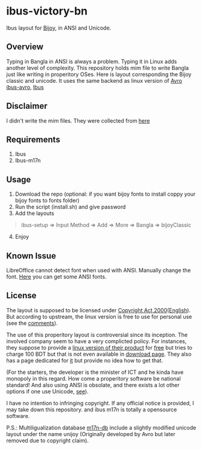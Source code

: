 # ibus-victory-bn
Ibus layout for [Bijoy](https://en.wikipedia.org/wiki/Bengali_input_methods#Bijoy), in ANSI and Unicode.

## Overview
Typing in Bangla in ANSI is always a problem. Typing it in Linux adds another level of complexity. This repository holds mim file to write Bangla just like writing in properitory OSes.
Here is layout corresponding the Bijoy classic and unicode. It uses the same backend as linux version of [Avro](https://en.wikipedia.org.wiki/Avro_Keyboard) [ibus-avro](https://linux.omicronlab.com), [Ibus](https://github.com/ibus/ibus)

## Disclaimer
I didn't write the mim files. They were collected from [here](https://web.archive.org/web/20201229055025/https://www.facebook.com/groups/linux.loverz/permalink/675008252586806)

## Requirements
1. Ibus
2. Ibus-m17n

## Usage
1. Download the repo (optional: if you want bijoy fonts to install coppy your bijoy fonts to fonts folder)
2. Run the script (install.sh) and give password
3. Add the layouts
  > ibus-setup => Input Method => Add => More => Bangla => bijoyClassic
4. Enjoy

## Known Issue
 LibreOffice cannot detect font when used with ANSI. Manually change the font. [Here](https://www.omicronlab.com/bangla-fonts.html) you can get some ANSI fonts.

## License
The layout is supposed to be licensed under [Copyright Act,2000](http://bdlaws.minlaw.gov.bd/act-details-846.html)([English](https://www.clcbd.org/document/577.html)). But according to upstream, the linux version is free to use for personal use (see the [comments](https://www.facebook.com/groups/linux.loverz/permalink/675008252586806)).

The use of this properitory layout is controversial since its inception. The involved company seem to have a very complicted policy. For instances, they suppose to provide a [linux version of their product](https://bijoyekushe.net.bd/index.php?action=software) for [free](https://www.facebook.com/mustafajabbar49/posts/2099386236859530) but tries to charge 100 BDT but that is not even available in [download page](https://bijoyekushe.net.bd/index.php?action=software_activation). They also has a page dedicated for [it](http://www.bijoyekushe.net/index.php?action=ekushe_linux) but provide no idea how to get that.

(For the starters, the developer is the minister of ICT and he kinda have monopoly in this regard. How come a properitory software be national standard! And also using ANSI is obsolate, and there exists a lot other options if one use Unicode, [see](https://openbangla.github.io/)).

I have no intention to infringing copyright. If any official notice is provided, I may take down this repository.
and ibus m17n is totally a opensource software.

P.S.: Multiligualization database [m17n-db](https://savannah.nongnu.org/projects/m17n/) include a slightly modified unicode layout under the name unijoy (Originally developed by Avro but later removed due to copyright claim).
